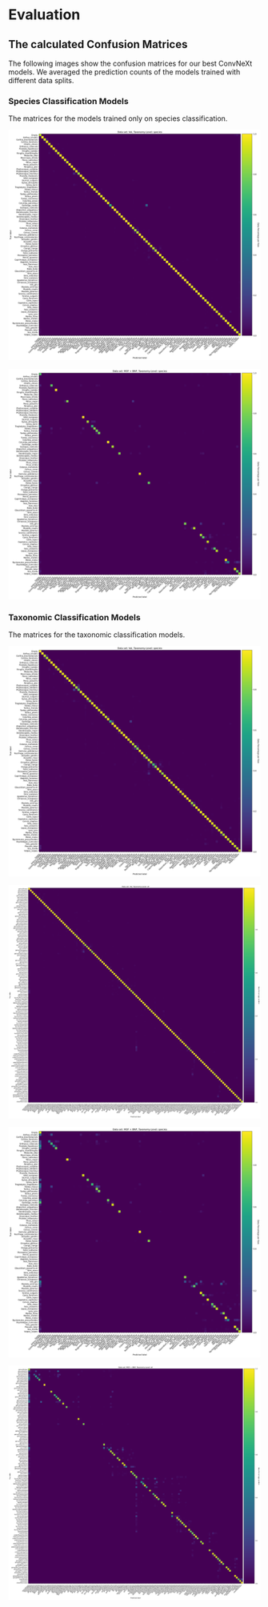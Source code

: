 # Evaluation


## The calculated Confusion Matrices

The following images show the confusion matrices for our best ConvNeXt models. We averaged the prediction counts of the models trained with different data splits.


### Species Classification Models
The matrices for the models trained only on species classification.


![Confusion Matrix for the Species Classification Model on the Validation Data](./evaluation2024/cm_ConvNeXt-Species_Val_species.png)

![Confusion Matrix for the Species Classification Model on the Test Data](./evaluation2024/cm_ConvNeXt-Species_Test_species.png)


### Taxonomic Classification Models
The matrices for the taxonomic classification models.

![Confusion Matrix the Taxonomic Classification Model on the Validation Data](./evaluation2024/cm_ConvNeXt-Taxonomy_Val_species.png)

![Confusion Matrix the Taxonomic Classification Model on the Validation Data](./evaluation2024/cm_ConvNeXt-Taxonomy_Val_taxonomy.png)

![Confusion Matrix the Taxonomic Classification Model on the Test Data](./evaluation2024/cm_ConvNeXt-Taxonomy_Test_species.png)

![Confusion Matrix the Taxonomic Classification Model on the Validation Data](./evaluation2024/cm_ConvNeXt-Taxonomy_Test_taxonomy.png)